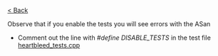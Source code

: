 [< Back](../../README.md)

Observe that if you enable the tests you will see errors with the ASan
* Comment out the line with *#define DISABLE_TESTS* in the test file [heartbleed_tests.cpp](heartbleed_tests.cpp)
